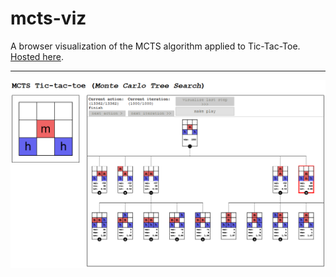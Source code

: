 # mcts-viz

A browser visualization of the MCTS algorithm applied to Tic-Tac-Toe. [Hosted here](https://vgarciasc.github.io/mcts-viz/).

---

![](./readme-fig-1.png)
